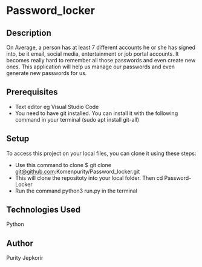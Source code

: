 # Password_locker

## Description

On Average, a person has at least 7 different accounts he or she has signed into, be it email, social media, entertainment or job portal accounts. It becomes really hard to remember all those passwords and even create new ones. This application will help us manage our passwords and even generate new passwords for us.


## Prerequisites

* Text editor eg Visual Studio Code
* You need to have git installed. You can install it with the following command in your terminal (sudo apt install git-all)


## Setup

To access this project on your local files, you can clone it using these steps:

* Use this command to clone $ git clone git@github.com:Komenpurity/Password_locker.git
* This will clone the repositoty into your local folder. Then cd Password-Locker
* Run the command python3 run.py in the terminal


## Technologies Used

 Python


 ## Author
 
 Purity Jepkorir